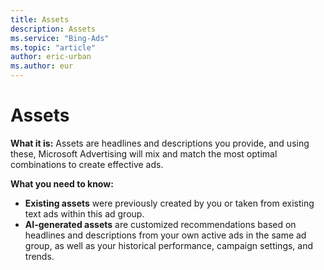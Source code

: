 ```yaml
---
title: Assets
description: Assets
ms.service: "Bing-Ads"
ms.topic: "article"
author: eric-urban
ms.author: eur
---
```


# Assets

**What it is:**  Assets are headlines and descriptions you provide, and using these, Microsoft Advertising will mix and match the most optimal combinations to create effective ads.

**What you need to know:**

- **Existing assets** were previously created by you or taken from existing text ads within this ad group.
- **AI-generated assets** are customized recommendations based on headlines and descriptions from your own active ads in the same ad group, as well as your historical performance, campaign settings, and trends.


